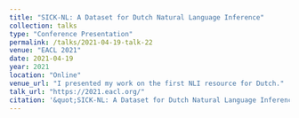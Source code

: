 ```yaml
---
title: "SICK-NL: A Dataset for Dutch Natural Language Inference"
collection: talks
type: "Conference Presentation"
permalink: /talks/2021-04-19-talk-22
venue: "EACL 2021"
date: 2021-04-19
year: 2021
location: "Online"
venue_url: "I presented my work on the first NLI resource for Dutch."
talk_url: "https://2021.eacl.org/"
citation: '&quot;SICK-NL: A Dataset for Dutch Natural Language Inference&quot;.'
---
```

